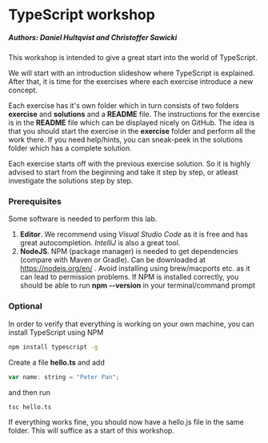 # TypeScript workshop
##### Authors: Daniel Hultqvist and Christoffer Sawicki

This workshop is intended to give a great start into the world of TypeScript. 

We will start with an introduction slideshow where TypeScript is explained. After that, it is time for the exercises where each exercise introduce a new concept. 

Each exercise has it's own folder which in turn consists of two folders **exercise** and **solutions** and a **README** file. The instructions for the exercise is in the **README** file which can be displayed nicely on GitHub. The idea is that you should start the exercise in the **exercise** folder and perform all the work there. If you need help/hints, you can sneak-peek in the solutions folder which  has a complete solution.

Each exercise starts off with the previous exercise solution. So it is highly advised to start from the beginning and take it step by step, or atleast investigate the solutions step by step.

### Prerequisites
Some software is needed to perform this lab.  
1. **Editor**. We recommend using *Visual Studio Code* as it is free and has great autocompletion. *IntelliJ* is also a great tool.  
2. **NodeJS**. NPM (package manager) is needed to get dependencies (compare with Maven or Gradle). Can be downloaded at https://nodejs.org/en/ . Avoid installing using brew/macports etc. as it can lead to permission problems. If NPM is installed correctly, you should be able to run **npm --version** in your terminal/command prompt

### Optional
In order to verify that everything is working on your own machine, you can install TypeScript using NPM
```sh
npm install typescript -g
```

Create a file **hello.ts** and add 
```javascript
var name: string = "Peter Pan";
```

and then run 
```sh
tsc hello.ts
```

If everything works fine, you should now have a hello.js file in the same folder. This will suffice as a start of this workshop.